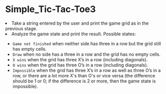 # Simple_Tic-Tac-Toe3
<li>Take a string entered by the user and print the game grid as in the previous stage.</li>
<li>Analyze the game state and print the result. Possible states:</li>
</ol>
<ul>
<li><code class="java">Game not finished</code> when neither side has three in a row but the grid still has empty cells.</li>
<li><code class="java">Draw</code>  when no side has a three in a row and the grid has no empty cells.</li>
<li><code class="java">X wins</code> when the grid has three X’s in a row (including diagonals).</li>
<li><code class="java">O wins</code> when the grid has three O’s in a row (including diagonals).</li>
<li><code class="java">Impossible</code> when the grid has three X’s in a row as well as three O’s in a row, or there are a lot more X's than O's or vice versa (the difference should be 1 or 0; if the difference is 2 or more, then the game state is impossible). </li>
</ul>
